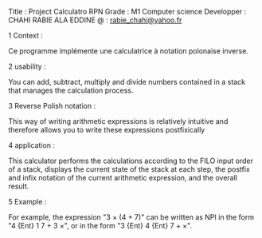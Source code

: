 Title : Project Calculatro RPN 
Grade : M1 Computer science 
Developper : CHAHI RABIE ALA EDDINE
@ : rabie_chahi@yahoo.fr

1 Context : 

Ce programme implémente une calculatrice à notation polonaise inverse.

2 usability : 

You can add, subtract, multiply and divide numbers contained in a stack that manages the calculation process.

3 Reverse Polish notation :

This way of writing arithmetic expressions is relatively intuitive and therefore allows you to write these expressions postfixically

4 application : 

This calculator performs the calculations according to the FILO input order of a stack, displays the current state of the stack at each step, the postfix and infix notation of the current arithmetic expression, and the overall result.

5 Example :

For example, the expression "3 × (4 + 7)" can be written as NPI in the form "4 {Ent} 1 7 + 3 ×", or in the form "3 {Ent} 4 {Ent} 7 + ×".

